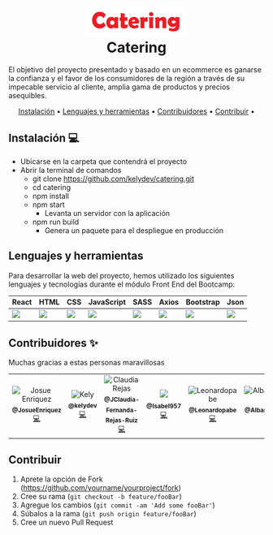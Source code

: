 <h1 align="center">
  <br>
  <img src="./src/assets/images/catering.png" alt="Catering" width="200"></a>
  <br>
  Catering
  <br>
</h1>

El objetivo del proyecto presentado y basado en un ecommerce es ganarse la confianza y el favor de los consumidores de la región a través de su impecable servicio al cliente, amplia gama de productos y precios asequibles.

<p align="center">
  <a href="#instalación">Instalación</a> •
  <a href="#lenguajes-y-herramientas">Lenguajes y herramientas</a> •
  <a href="#contribuidores">Contribuidores</a> •
  <a href="#contribuir">Contribuir</a> •
</p>

## Instalación 💻
- Ubicarse en la carpeta que contendrá el proyecto
- Abrir la terminal de comandos
  - git clone https://github.com/kelydev/catering.git
  - cd catering
  - npm install
  - npm start
    - Levanta un servidor con la aplicación
  - npm run build
    - Genera un paquete para el despliegue en producción

## Lenguajes y herramientas
Para desarrollar la web del proyecto, hemos utilizado los siguientes lenguajes y tecnologías durante el módulo Front End del Bootcamp:

<table>
    <thead>
      <tr>
        <th>React</th>
        <th>HTML</th>
        <th>CSS</th>
        <th>JavaScript</th>
        <th>SASS</th>
        <th>Axios</th>
        <th>Bootstrap</th>
        <th>Json</th>
      </tr>
    </thead>
    <tbody>
      <tr>
        <td>
          <img src="https://upload.wikimedia.org/wikipedia/commons/thumb/a/a7/React-icon.svg/1280px-React-icon.svg.png" width="100%" />
        </td>
        <td>
          <img src="https://i.postimg.cc/rF6WrLjr/html.png" width="100%" />
        </td>
        <td>
          <img src="https://upload.wikimedia.org/wikipedia/commons/thumb/d/d5/CSS3_logo_and_wordmark.svg/544px-CSS3_logo_and_wordmark.svg.png" width="100%" />
        </td>
        <td>
          <img
            src="https://eduliticas.com/wp-content/uploads/2018/01/Javascript-shield.png" width="100%" />
        </td>
        <td>
          <img src="https://miro.medium.com/max/512/1*9U1toerFxB8aiFRreLxEUQ.png" width="100%" />
        </td>      
        <td>
          <img
            src="https://upload.wikimedia.org/wikipedia/commons/thumb/3/35/Axios_logo_%282017%29.svg/1200px-Axios_logo_%282017%29.svg.png" width="100%" />
        </td>
        <td>
          <img
            src="https://ironsolutionsit.com.ar/img/works/bootstrap.jpg" width="100%" />
        </td>
        <td>
          <img
            src="https://upload.wikimedia.org/wikipedia/commons/thumb/c/c9/JSON_vector_logo.svg/1200px-JSON_vector_logo.svg.png" width="100%" />
        </td>  
      </tr>
    </tbody>
</table>

## Contribuidores ✨

Muchas gracias a estas personas maravillosas
<table>
  <tr>
    <td align="center"><img src="https://avatars.githubusercontent.com/u/83092069?v=4" width="100px;" alt="Josue Enriquez"/><br /><sub><b>@JosueEnriquez</b></sub></a><br /><a href="https://github.com/JosueEnriquez" title="Code">💻</a></td>
    <td align="center"><img src="https://avatars.githubusercontent.com/u/44279428?v=4" width="100px;" alt="Kely"/><br /><sub><b>@kelydev</b></sub></a><br /><a href="https://github.com/kelydev" title="Code">💻</a></td>
    <td align="center"><img src="https://avatars.githubusercontent.com/u/9819957?v=4" width="100px;" alt="Claudia Rejas"/><br /><sub><b>@JClaudia-Fernanda-Rejas-Ruiz</b></sub></a><br /><a href="https://github.com/Claudia-Fernanda-Rejas-Ruiz" title="Code">💻</a></td>
    <td align="center"><img src="https://avatars.githubusercontent.com/u/53058216?v=4"/><br /><sub><b>@Isabel957</b></sub></a><br /><a href="https://github.com/Isabel957" title="Code">💻</a></td>
    <td align="center"><img src="https://avatars.githubusercontent.com/u/98496100?v=4" width="100px;" alt="Leonardopabe"/><br /><sub><b>@Leonardopabe</b></sub></a><br /><a href=https://github.com/Leonardopabe" title="Code">💻</a></td>
    <td align="center"><img src="https://avatars.githubusercontent.com/u/98499077?v=4" width="100px;" alt="Albaricoque19"/><br /><sub><b>@Albaricoque19</b></sub></a><br /><a href="https://github.com/Albaricoque19" title="Code">💻</a></td>
  </tr>
</table>

## Contribuir

1. Aprete la opción de Fork (<https://github.com/yourname/yourproject/fork>)
2. Cree su rama (`git checkout -b feature/fooBar`)
3. Agregue los cambios (`git commit -am 'Add some fooBar'`)
4. Súbalos a la rama (`git push origin feature/fooBar`)
5. Cree un nuevo Pull Request
